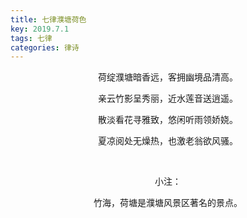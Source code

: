 ```yaml
---
title: 七律濮塘荷色
key: 2019.7.1
tags: 七律
categories: 律诗
---
```


<p align="center">荷绽濮塘暗香远，客拥幽境品清高。
</p>
<p align="center">亲云竹影呈秀丽，近水莲音送逍遥。
</p>
<p align="center">散淡看花寻雅致，悠闲听雨领娇娆。
</p>
<p align="center">夏凉阅处无燥热，也激老翁欲风骚。
</p>
<p align="center"></br>
</p>
<p align="center">小注：
</p>
<p align="center">竹海，荷塘是濮塘风景区著名的景点。
</p>
<p align="center"></br>
</p>

